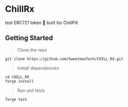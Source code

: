 # ChillRx

test ERC721 token 💊 built for ChillPill

## Getting Started

> Clone the repo

```
git clone https://github.com/SweetmanTech/CHILL_RX.git
```

> Install dependencies

```
cd CHILL_RX
forge install
```

> Run unit tests

```
forge test
```
